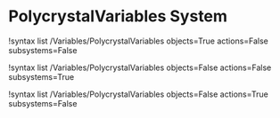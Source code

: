 <!-- MOOSE Documentation Stub: Remove this when content is added. -->

# PolycrystalVariables System

!syntax list /Variables/PolycrystalVariables objects=True actions=False subsystems=False

!syntax list /Variables/PolycrystalVariables objects=False actions=False subsystems=True

!syntax list /Variables/PolycrystalVariables objects=False actions=True subsystems=False

